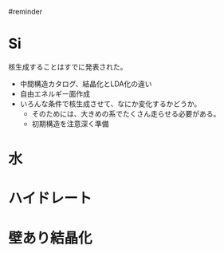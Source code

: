 

#reminder


# Si

核生成することはすでに発表された。

* 中間構造カタログ、結晶化とLDA化の違い
* 自由エネルギー面作成
* いろんな条件で核生成させて、なにか変化するかどうか。
   * そのためには、大きめの系でたくさん走らせる必要がある。
   * 初期構造を注意深く準備

# 水


# ハイドレート


# 壁あり結晶化



